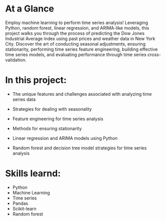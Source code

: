 # At a Glance

Employ machine learning to perform time series analysis! Leveraging Python, random forest, linear regression, and ARIMA-like models, this project walks you through the process of predicting the Dow Jones Industrial Average index using past prices and weather data in New York City. Discover the art of conducting seasonal adjustments, ensuring stationarity, performing time series feature engineering, building effective time series models, and evaluating performance through time series cross-validation.

# In this project:

- The unique features and challenges associated with analyzing time series data

- Strategies for dealing with seasonality

- Feature engineering for time series analysis

- Methods for ensuring stationarity

- Linear regression and ARIMA models using Python

- Random forest and decision tree model strategies for time series analysis

# Skills learnd:

- Python
- Machine Learning
- Time series
- Pandas
- Scikit-learn
- Random forest
